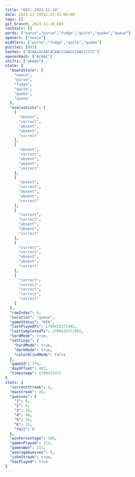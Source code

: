 ```yaml
---
title: "883: 2023-11-19"
date: 2023-11-19T12:22:51-08:00
tags: []
git_branch: 2023-11-19_883
contests: []
words: ["ounce","purse","fudge","quite","quake","queue"]
openers: ["ounce"]
middlers: ["purse","fudge","quite","quake"]
puzzles: [883]
hashes: ["ACAACACAACACAACCCAACCCAACCCCCC"]
openerHash: ["ACAAC"]
shifts: ["wbmdo"]
state: {
  "boardState": [
    "ounce",
    "purse",
    "fudge",
    "quite",
    "quake",
    "queue"
  ],
  "evaluations": [
    [
      "absent",
      "correct",
      "absent",
      "absent",
      "correct"
    ],
    [
      "absent",
      "correct",
      "absent",
      "absent",
      "correct"
    ],
    [
      "absent",
      "correct",
      "absent",
      "absent",
      "correct"
    ],
    [
      "correct",
      "correct",
      "absent",
      "absent",
      "correct"
    ],
    [
      "correct",
      "correct",
      "absent",
      "absent",
      "correct"
    ],
    [
      "correct",
      "correct",
      "correct",
      "correct",
      "correct"
    ]
  ],
  "rowIndex": 6,
  "solution": "queue",
  "gameStatus": "WIN",
  "lastPlayedTs": 1700425371982,
  "lastCompletedTs": 1700425371982,
  "hardMode": true,
  "settings": {
    "hardMode": true,
    "darkMode": true,
    "colorblindMode": false
  },
  "gameId": 774,
  "dayOffset": 883,
  "timestamp": 1700425371
}
stats: {
  "currentStreak": 4,
  "maxStreak": 36,
  "guesses": {
    "1": 0,
    "2": 4,
    "3": 24,
    "4": 48,
    "5": 20,
    "6": 15,
    "fail": 0
  },
  "winPercentage": 100,
  "gamesPlayed": 111,
  "gamesWon": 111,
  "averageGuesses": 4,
  "isOnStreak": true,
  "hasPlayed": true
}
---
```

<!-- more -->

